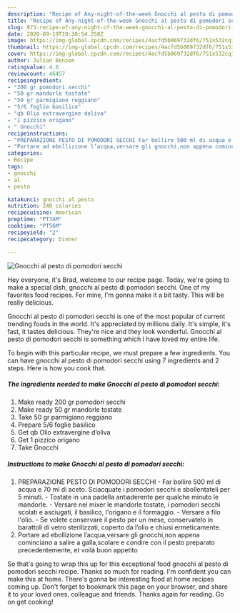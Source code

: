 ```yaml
---
description: "Recipe of Any-night-of-the-week Gnocchi al pesto di pomodori secchi"
title: "Recipe of Any-night-of-the-week Gnocchi al pesto di pomodori secchi"
slug: 973-recipe-of-any-night-of-the-week-gnocchi-al-pesto-di-pomodori-secchi
date: 2020-09-19T19:38:54.258Z
image: https://img-global.cpcdn.com/recipes/4acfd5b069732df6/751x532cq70/gnocchi-al-pesto-di-pomodori-secchi-recipe-main-photo.jpg
thumbnail: https://img-global.cpcdn.com/recipes/4acfd5b069732df6/751x532cq70/gnocchi-al-pesto-di-pomodori-secchi-recipe-main-photo.jpg
cover: https://img-global.cpcdn.com/recipes/4acfd5b069732df6/751x532cq70/gnocchi-al-pesto-di-pomodori-secchi-recipe-main-photo.jpg
author: Julian Benson
ratingvalue: 4.6
reviewcount: 46457
recipeingredient:
- "200 gr pomodori secchi"
- "50 gr mandorle tostate"
- "50 gr parmigiano reggiano"
- "5/6 foglie basilico"
- "qb Olio extravergine doliva"
- "1 pizzico origano"
- " Gnocchi"
recipeinstructions:
- "PREPARAZIONE PESTO DI POMODORI SECCHI Far bollire 500 ml di acqua e 70 ml di aceto. Sciacquate i pomodori secchi e sbollentateli per 5 minuti. Tostate in una padella antiaderente per qualche minuto le mandorle. Versare nel mixer le mandorle tostate, i pomodori secchi scolati e asciugati, il basilico, l&#39;origano e il formaggio. Versare a filo l&#39;olio.  Se volete conservare il pesto per un mese, conservatelo in barattoli di vetro sterilizzati, coperto da l’olio e chiusi ermeticamente."
- "Portare ad ebollizione l’acqua,versare gli gnocchi,non appena cominciano a salire a galla,scolare e condire con il pesto preparato precedentemente, et voilá buon appetito"
categories:
- Recipe
tags:
- gnocchi
- al
- pesto

katakunci: gnocchi al pesto 
nutrition: 240 calories
recipecuisine: American
preptime: "PT34M"
cooktime: "PT56M"
recipeyield: "2"
recipecategory: Dinner

---
```



![Gnocchi al pesto di pomodori secchi](https://img-global.cpcdn.com/recipes/4acfd5b069732df6/751x532cq70/gnocchi-al-pesto-di-pomodori-secchi-recipe-main-photo.jpg)

Hey everyone, it's Brad, welcome to our recipe page. Today, we're going to make a special dish, gnocchi al pesto di pomodori secchi. One of my favorites food recipes. For mine, I'm gonna make it a bit tasty. This will be really delicious.

Gnocchi al pesto di pomodori secchi is one of the most popular of current trending foods in the world. It's appreciated by millions daily. It's simple, it's fast, it tastes delicious. They're nice and they look wonderful. Gnocchi al pesto di pomodori secchi is something which I have loved my entire life.




To begin with this particular recipe, we must prepare a few ingredients. You can have gnocchi al pesto di pomodori secchi using 7 ingredients and 2 steps. Here is how you cook that.

<!--inarticleads1-->

##### The ingredients needed to make Gnocchi al pesto di pomodori secchi:

1. Make ready 200 gr pomodori secchi
1. Make ready 50 gr mandorle tostate
1. Take 50 gr parmigiano reggiano
1. Prepare 5/6 foglie basilico
1. Get qb Olio extravergine d’oliva
1. Get 1 pizzico origano
1. Take  Gnocchi




<!--inarticleads2-->

##### Instructions to make Gnocchi al pesto di pomodori secchi:

1. PREPARAZIONE PESTO DI POMODORI SECCHI - Far bollire 500 ml di acqua e 70 ml di aceto. Sciacquate i pomodori secchi e sbollentateli per 5 minuti. - Tostate in una padella antiaderente per qualche minuto le mandorle. - Versare nel mixer le mandorle tostate, i pomodori secchi scolati e asciugati, il basilico, l&#39;origano e il formaggio. - Versare a filo l&#39;olio.  - Se volete conservare il pesto per un mese, conservatelo in barattoli di vetro sterilizzati, coperto da l’olio e chiusi ermeticamente.
1. Portare ad ebollizione l’acqua,versare gli gnocchi,non appena cominciano a salire a galla,scolare e condire con il pesto preparato precedentemente, et voilá buon appetito




So that's going to wrap this up for this exceptional food gnocchi al pesto di pomodori secchi recipe. Thanks so much for reading. I'm confident you can make this at home. There's gonna be interesting food at home recipes coming up. Don't forget to bookmark this page on your browser, and share it to your loved ones, colleague and friends. Thanks again for reading. Go on get cooking!
